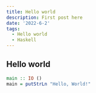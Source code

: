 ```yaml
---
title: Hello world
description: First post here
date: '2022-6-2'
tags:
  - Hello world
  - Haskell
---
```


## Hello world

```haskell
main :: IO ()
main = putStrLn "Hello, World!"
```
